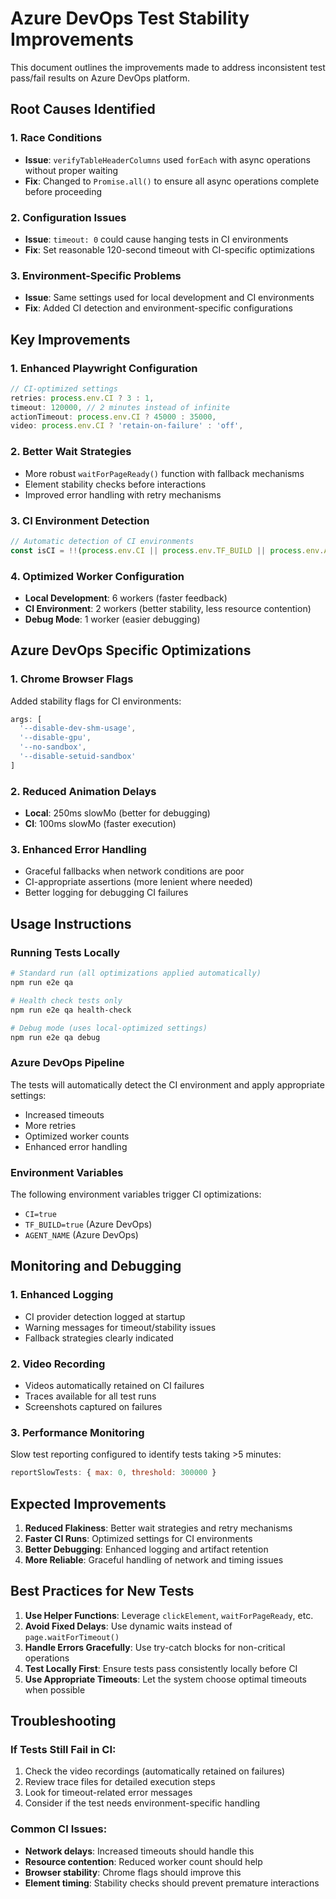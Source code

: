 # Azure DevOps Test Stability Improvements

This document outlines the improvements made to address inconsistent test pass/fail results on Azure DevOps platform.

## Root Causes Identified

### 1. Race Conditions
- **Issue**: `verifyTableHeaderColumns` used `forEach` with async operations without proper waiting
- **Fix**: Changed to `Promise.all()` to ensure all async operations complete before proceeding

### 2. Configuration Issues
- **Issue**: `timeout: 0` could cause hanging tests in CI environments
- **Fix**: Set reasonable 120-second timeout with CI-specific optimizations

### 3. Environment-Specific Problems
- **Issue**: Same settings used for local development and CI environments
- **Fix**: Added CI detection and environment-specific configurations

## Key Improvements

### 1. Enhanced Playwright Configuration
```javascript
// CI-optimized settings
retries: process.env.CI ? 3 : 1,
timeout: 120000, // 2 minutes instead of infinite
actionTimeout: process.env.CI ? 45000 : 35000,
video: process.env.CI ? 'retain-on-failure' : 'off',
```

### 2. Better Wait Strategies
- More robust `waitForPageReady()` function with fallback mechanisms
- Element stability checks before interactions
- Improved error handling with retry mechanisms

### 3. CI Environment Detection
```javascript
// Automatic detection of CI environments
const isCI = !!(process.env.CI || process.env.TF_BUILD || process.env.AGENT_NAME);
```

### 4. Optimized Worker Configuration
- **Local Development**: 6 workers (faster feedback)
- **CI Environment**: 2 workers (better stability, less resource contention)
- **Debug Mode**: 1 worker (easier debugging)

## Azure DevOps Specific Optimizations

### 1. Chrome Browser Flags
Added stability flags for CI environments:
```javascript
args: [
  '--disable-dev-shm-usage',
  '--disable-gpu', 
  '--no-sandbox',
  '--disable-setuid-sandbox'
]
```

### 2. Reduced Animation Delays
- **Local**: 250ms slowMo (better for debugging)
- **CI**: 100ms slowMo (faster execution)

### 3. Enhanced Error Handling
- Graceful fallbacks when network conditions are poor
- CI-appropriate assertions (more lenient where needed)
- Better logging for debugging CI failures

## Usage Instructions

### Running Tests Locally
```bash
# Standard run (all optimizations applied automatically)
npm run e2e qa

# Health check tests only
npm run e2e qa health-check

# Debug mode (uses local-optimized settings)
npm run e2e qa debug
```

### Azure DevOps Pipeline
The tests will automatically detect the CI environment and apply appropriate settings:
- Increased timeouts
- More retries
- Optimized worker counts
- Enhanced error handling

### Environment Variables
The following environment variables trigger CI optimizations:
- `CI=true`
- `TF_BUILD=true` (Azure DevOps)
- `AGENT_NAME` (Azure DevOps)

## Monitoring and Debugging

### 1. Enhanced Logging
- CI provider detection logged at startup
- Warning messages for timeout/stability issues
- Fallback strategies clearly indicated

### 2. Video Recording
- Videos automatically retained on CI failures
- Traces available for all test runs
- Screenshots captured on failures

### 3. Performance Monitoring
Slow test reporting configured to identify tests taking >5 minutes:
```javascript
reportSlowTests: { max: 0, threshold: 300000 }
```

## Expected Improvements

1. **Reduced Flakiness**: Better wait strategies and retry mechanisms
2. **Faster CI Runs**: Optimized settings for CI environments
3. **Better Debugging**: Enhanced logging and artifact retention
4. **More Reliable**: Graceful handling of network and timing issues

## Best Practices for New Tests

1. **Use Helper Functions**: Leverage `clickElement`, `waitForPageReady`, etc.
2. **Avoid Fixed Delays**: Use dynamic waits instead of `page.waitForTimeout()`
3. **Handle Errors Gracefully**: Use try-catch blocks for non-critical operations
4. **Test Locally First**: Ensure tests pass consistently locally before CI
5. **Use Appropriate Timeouts**: Let the system choose optimal timeouts when possible

## Troubleshooting

### If Tests Still Fail in CI:
1. Check the video recordings (automatically retained on failures)
2. Review trace files for detailed execution steps
3. Look for timeout-related error messages
4. Consider if the test needs environment-specific handling

### Common CI Issues:
- **Network delays**: Increased timeouts should handle this
- **Resource contention**: Reduced worker count should help
- **Browser stability**: Chrome flags should improve this
- **Element timing**: Stability checks should prevent premature interactions